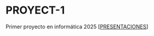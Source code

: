 # PROYECT-1
Primer proyecto en informática 2025
[[PRESENTACIONES](https://gamma.app/docs/ANALISIS-EXHAUSTIVO-soun9sf9ztcovc7)]
